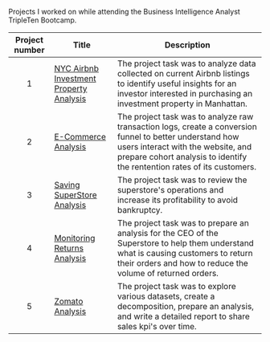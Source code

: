 Projects I worked on while attending the Business Intelligence Analyst TripleTen Bootcamp.

| Project number | Title                                                                                                                                                                              | Description                                                                                                                                                                                                               |
| :------------: | ---------------------------------------------------------------------------------------------------------------------------------------------------------------------------------- | ------------------------------------------------------------------------------------------------------------------------------------------------------------------------------------------------------------------------- |
|       1        | [NYC Airbnb Investment Property Analysis](https://github.com/Mr-DinoBlack/Data_projects_TripleTen/blob/main/NYC%20Airbnb%20Investment%20Property%20Analysis%20Project%20README.md) | The project task was to analyze data collected on current Airbnb listings to identify useful insights for an investor interested in purchasing an investment property in Manhattan.                                       |
|       2        | [E-Commerce Analysis](https://github.com/Mr-DinoBlack/Data_projects_TripleTen/blob/main/E_Commerce_Analysis%20Project%20README.md)                                                 | The project task was to analyze raw transaction logs, create a conversion funnel to better understand how users interact with the website, and prepare cohort analysis to identify the rentention rates of its customers. |
|       3        | [Saving SuperStore Analysis](https://github.com/Mr-DinoBlack/Data_projects_TripleTen/blob/main/Saving%20SuperStore%20Analysis%20Project%20README.md)                               | The project task was to review the superstore's operations and increase its profitability to avoid bankruptcy.                                                                                                            |
|       4        | [Monitoring Returns Analysis](https://github.com/Mr-DinoBlack/Data_projects_TripleTen/blob/main/Monitoring%20Returns%20Analysis%20Project%20README.md)                             | The project task was to prepare an analysis for the CEO of the Superstore to help them understand what is causing customers to return their orders and how to reduce the volume of returned orders.                       |
|	5	 | [Zomato Analysis](https://github.com/Mr-DinoBlack/Data_projects_TripleTen/blob/main/Zomato%20Decomposition%20READ.md)							      | The project task was to explore various datasets, create a decomposition, prepare an analysis, and write a detailed report to share sales kpi's over time.											  |
